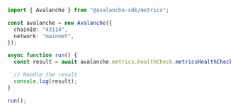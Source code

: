 <!-- Start SDK Example Usage [usage] -->
```typescript
import { Avalanche } from "@avalanche-sdk/metrics";

const avalanche = new Avalanche({
  chainId: "43114",
  network: "mainnet",
});

async function run() {
  const result = await avalanche.metrics.healthCheck.metricsHealthCheck();

  // Handle the result
  console.log(result);
}

run();

```
<!-- End SDK Example Usage [usage] -->